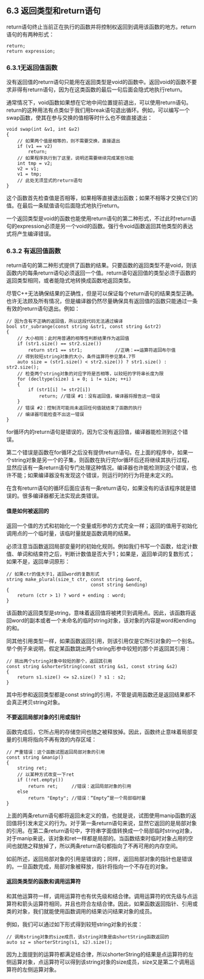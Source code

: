 ## 6.3 返回类型和return语句
return语句终止当前正在执行的函数并将控制权返回到调用该函数的地方。return语句的有两种形式：
```
return;
return expression;
```
### 6.3.1无返回值函数
没有返回值的return语句只能用在返回类型是void的函数中。返回void的函数不要求非得有return语句，因为在这类函数的最后一句后面会隐式地执行return。

通常情况下，void函数如果想在它地中间位置提前退出，可以使用return语句。return的这种用法有点类似于我们用break语句退出循环。例如，可以编写一个swap函数，使其在参与交换的值相等时什么也不做直接退出：
```
void swap(int &v1, int &v2)
{
    // 如果两个值是相等的，则不需要交换，直接退出
    if (v1 == v2)
        return;
    // 如果程序执行到了这里，说明还需要继续完成某些功能
    int tmp = v2;
    v2 = v1;
    v1 = tmp;
    // 此处无须显式的return语句
}
```
这个函数首先检查值是否相等，如果相等直接退出函数；如果不相等才交换它们的值。在最后一条赋值语句后面隐式地执行return。

一个返回类型是void的函数也能使用return语句的第二种形式，不过此时return语句的expression必须是另一个void的函数。强行令void函数返回其他类型的表达式将产生编译错误。

### 6.3.2 有返回值函数
return语句的第二种形式提供了函数的结果。只要函数的返回类型不是void，则该函数内的每条return语句必须返回一个值。return语句返回值的类型必须于函数的返回类型相同，或者能隐式地转换成函数地返回类型。

尽管C++无法确保结果的正确性，但是可以保证每个return语句的结果类型正确。也许无法顾及所有情况，但是编译器仍然尽量确保具有返回值的函数只能通过一条有效的return语句退出。例如：
```
// 因为含有不正确的返回值，所以这段代码无法通过编译
bool str_subrange(const string &str1, const string &str2)
{
    // 大小相同：此时用普通的相等性判断结果作为返回值
    if (str1.size() == str2.size())
        return str1 == str1;            //正确：==运算符返回布尔值
    // 得到较短string对象的大小，条件运算符参见第4.7节
    auto size = (str1.size() < str2.size()) ? str1.size() : str2.size();
    // 检查两个string对象的对应字符是否相等，以较短的字符串长度为限
    for (decltype(size) i = 0; i != size; ++i)
    {
        if (str1[i] != str2[i])
            return; //错误 #1：没有返回值，编译器将报告这一错误
    }
    // 错误 #2：控制流可能尚未返回任何值就结束了函数的执行
    // 编译器可能检查不出这一错误
}
```
for循环内的return语句是错误的，因为它没有返回值，编译器能检测到这个错误。

第二个错误是函数在for循环之后没有提供return语句。在上面的程序中，如果一个string对象是另一个的子集，则函数在执行完for循环后还将继续其执行过程，显然应该有一条return语句专门处理这种情况。编译器也许能检测到这个错误，也许不能；如果编译器没有发现这个错误，则运行时的行为将是未定义的。

在含有return语句的循环后面应该有一条return语句，如果没有的话该程序就是错误的。很多编译器都无法实现此类错误。

#### 值是如何被返回的
返回一个值的方式和初始化一个变量或形参的方式完全一样；返回的值用于初始化调用点的一个临时量，该临时量就是函数调用的结果。

必须注意当函数返回局部变量时的初始化规则。例如我们书写一个函数，给定计数值、单词和结束符之后，判断计数值是否大于1；如果是，返回单词的复数形式；如果不是，返回单词原形：
```
// 如果ctr的值大于1，返回word的复数形式
string make_plural(size_t ctr, const string &word,
                               const string &ending)
{
    return (ctr > 1) ? word + ending : word;
}
```
该函数的返回类型是string，意味着返回值将被拷贝到调用点。因此，该函数将返回word的副本或者一个未命名的临时string对象，该对象的内容是word和ending的和。

同其他引用类型一样，如果函数返回引用，则该引用仅是它所引对象的一个别名。举个例子来说明，假定某函数跳出两个string形参中较短的那个并返回其引用：
```
// 挑出两个string对象中较短的那个，返回其引用
const string &shorterString(const string &s1, const string &s2)
{
    return s1.size() <= s2.size() ? s1 : s2;
}
```
其中形参和返回类型都是const string的引用，不管是调用函数还是返回结果都不会真正拷贝string对象。

#### 不要返回局部对象的引用或指针
函数完成后，它所占用的存储空间也随之被释放掉。因此，函数终止意味着局部变量的引用将指向不再有效的内存区域：
```
// 严重错误：这个函数试图返回局部对象的引用
const string &manip()
{
    string ret;
    // 以某种方式改变一下ret
    if (!ret.empty())
        return ret;     //错误：返回局部对象的引用
    else
        return "Empty"; //错误：“Empty”是一个局部临时量
}
```
上面的两条return语句都将返回未定义的值，也就是说，试图使用manip函数的返回值将引发未定义的行为。对于第一条return语句来说，显然它返回的是局部对象的引用。在第二条return语句中，字符串字面值转换成一个局部临时string对象，对于manip来说，该对象和ret一样都是局部的。当函数结束时临时对象占用的空间也就随之释放掉了，所以两条return语句都指向了不再可用的内存空间。

如前所述，返回局部对象的引用是错误的；同样，返回局部对象的指针也是错误的。一旦函数完成，局部对象被释放，指针将指向一个不存在的对象。

#### 返回类类型的函数和调用运算符
和其他运算符一样，调用运算符也有优先级和结合律。调用运算符的优先级与点运算符和箭头运算符相同，并且也符合左结合律。因此，如果函数返回指针、引用或类的对象，我们就能使用函数调用的结果访问结果对象的成员。

例如，我们可以通过如下形式得到较短string对象的长度：
```
// 调用string对象的size成员，该string对象是由shortString函数返回的
auto sz = shorterString(s1, s2).size();
```
因为上面提到的运算符都满足结合律，所以shorterString的结果是点运算符的左侧运算对象，点运算符可以得到该string对象的size成员，size又是第二个调用运算符的左侧运算对象。

